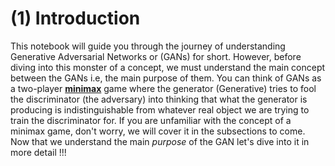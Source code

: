 # (1) Introduction
This notebook will guide you through the journey of understanding Generative Adversarial Networks or (GANs) for short. However, before diving into this monster of a concept, we must understand the main concept between the GANs i.e, the main purpose of them. You can think of GANs as a  two-player [**minimax**](https://www.baeldung.com/java-minimax-algorithm) game where the generator (Generative) tries to fool the discriminator (the adversary) into thinking that what the generator is producing is indistinguishable from whatever real object we are trying to train the discriminator for. If you are unfamiliar with the concept of a minimax game, don't worry, we will cover it in the subsections to come. Now that we understand the main *purpose* of the GAN let's dive into it in more detail !!!
